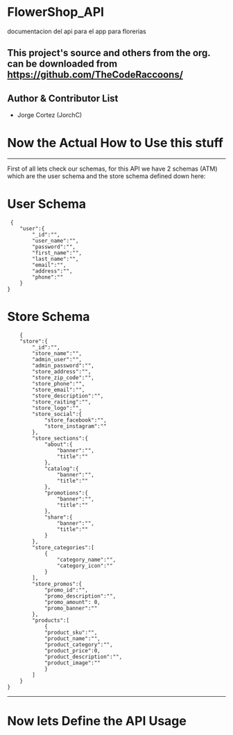 # FlowerShop_API
documentacion del api para el app para florerias
 
This project's source and others from the org. can be downloaded from https://github.com/TheCodeRaccoons/
--------------------


Author & Contributor List
--------------------
* Jorge Cortez (JorchC)



Now the Actual How to Use this stuff
====================
--------------------

First of all lets check our schemas, for this API we have 2 schemas (ATM) which are the user schema and the store schema defined down here:

# User Schema
```
 {
    "user":{
        "_id":"",
        "user_name":"",
        "password":"",
        "first_name":"",
        "last_name":"",
        "email":"",
        "address":"",
        "phone":""
    }
}
```

# Store Schema
 
```
	{
    "store":{
        "_id":"",
        "store_name":"",
        "admin_user":"",
        "admin_password":"", 
        "store_address":"", 
        "store_zip_code":"", 
        "store_phone":"", 
        "store_email":"", 
        "store_description":"",
        "store_raiting":"", 
        "store_logo":"", 
        "store_social":{
            "store_facebook":"",
            "store_instagram":""
        },
        "store_sections":{
            "about":{
                "banner":"",
                "title":""
            },
            "catalog":{
                "banner":"",
                "title":""
            },
            "promotions":{
                "banner":"",
                "title":""
            },
            "share":{
                "banner":"",
                "title":""
            }
        },
        "store_categories":[
            {
                "category_name":"",
                "category_icon":""
            }
        ],
        "store_promos":{
            "promo_id":"",
            "promo_description":"",
            "promo_amount": 0,
            "promo_banner":""
        },
        "products":[
            {
            "product_sku":"",
            "product_name":"",
            "product_category":"",
            "product_price":0,
            "product_description":"",
            "product_image":""
            }
        ]
    }
}
```

____________________________________
Now lets Define the API Usage
====================================
